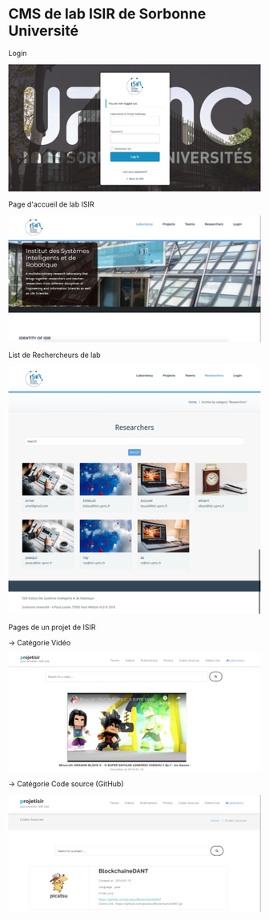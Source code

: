 # CMS de lab ISIR de Sorbonne Université

Login

![](https://github.com/zzyviolette/Wordpress---CMS-de-lab-ISIR/raw/master/Screenshots/login.png)


Page d'accueil de lab ISIR

![](https://github.com/zzyviolette/Wordpress---CMS-de-lab-ISIR/raw/master/Screenshots/home-lab.png)


List de Rechercheurs de lab

![](https://github.com/zzyviolette/Wordpress---CMS-de-lab-ISIR/raw/master/Screenshots/Researchers-lab.png)


Pages de un projet de ISIR

-> Catégorie Vidéo

![](https://github.com/zzyviolette/Wordpress---CMS-de-lab-ISIR/raw/master/Screenshots/video.png)


-> Catégorie Code source (GitHub)

![](https://github.com/zzyviolette/Wordpress---CMS-de-lab-ISIR/raw/master/Screenshots/github.png)
